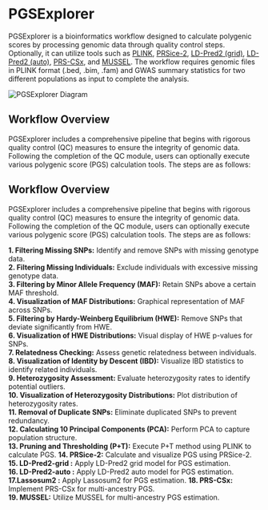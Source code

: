 # PGSExplorer
PGSExplorer is a bioinformatics workflow designed to calculate polygenic scores by processing genomic data through quality control steps. Optionally, it can utilize tools such as [PLINK](https://www.cog-genomics.org/plink/), [PRSice-2](https://choishingwan.github.io/PRSice/), [LD-Pred2 (grid)](https://privefl.github.io/bigsnpr/articles/LDpred2.html), [LD-Pred2 (auto)](https://privefl.github.io/bigsnpr/articles/LDpred2.html), [PRS-CSx](https://github.com/getian107/PRScsx), and [MUSSEL](https://github.com/Jin93/MUSSEL). The workflow requires genomic files in PLINK format (.bed, .bim, .fam) and GWAS summary statistics for two different populations as input to complete the analysis.


![PGSExplorer Diagram](https://github.com/tutkuyaras/PGSExplorer/blob/main/PGSExplorer%20Workflow.jpg)
## Workflow Overview

PGSExplorer includes a comprehensive pipeline that begins with rigorous quality control (QC) measures to ensure the integrity of genomic data. Following the completion of the QC module, users can optionally execute various polygenic score (PGS) calculation tools. The steps are as follows:

## Workflow Overview

PGSExplorer includes a comprehensive pipeline that begins with rigorous quality control (QC) measures to ensure the integrity of genomic data. Following the completion of the QC module, users can optionally execute various polygenic score (PGS) calculation tools. The steps are as follows:

**1. Filtering Missing SNPs:** Identify and remove SNPs with missing genotype data.  
**2. Filtering Missing Individuals:** Exclude individuals with excessive missing genotype data.  
**3. Filtering by Minor Allele Frequency (MAF):** Retain SNPs above a certain MAF threshold.  
**4. Visualization of MAF Distributions:** Graphical representation of MAF across SNPs.  
**5. Filtering by Hardy-Weinberg Equilibrium (HWE):** Remove SNPs that deviate significantly from HWE.  
**6. Visualization of HWE Distributions:** Visual display of HWE p-values for SNPs.  
**7. Relatedness Checking:** Assess genetic relatedness between individuals.  
**8. Visualization of Identity by Descent (IBD):** Visualize IBD statistics to identify related individuals.  
**9. Heterozygosity Assessment:** Evaluate heterozygosity rates to identify potential outliers.  
**10. Visualization of Heterozygosity Distributions:** Plot distribution of heterozygosity rates.  
**11. Removal of Duplicate SNPs:** Eliminate duplicated SNPs to prevent redundancy.  
**12. Calculating 10 Principal Components (PCA):** Perform PCA to capture population structure.  
**13. Pruning and Thresholding (P+T):** Execute P+T method using PLINK to calculate PGS. 
**14. PRSice-2:** Calculate and visualize PGS using PRSice-2.  
**15. LD-Pred2-grid :** Apply LD-Pred2 grid model for PGS estimation.  
**16. LD-Pred2-auto :** Apply LD-Pred2 auto model for PGS estimation. 
**17.Lassosum2 :** Apply Lassosum2 for PGS estimation. 
**18. PRS-CSx:**  Implement PRS-CSx for multi-ancestry PGS.  
**19. MUSSEL:** Utilize MUSSEL for multi-ancestry PGS estimation.  
